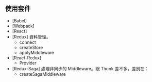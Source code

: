## 使用套件

- [Babel]
- [Webpack]
- [React]
- [Redux] 資料管理。
  - connect
  - createStore
  - applyMiddleware
- [React-Redux]
  - Provider
- [Redux-Saga] 處理非同步的 Middleware。跟 Thunk 差不多，差別在：
  - createSagaMiddleware
